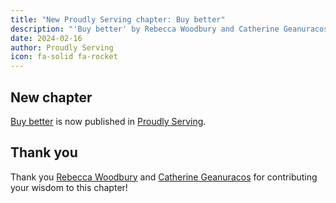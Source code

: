 ```yaml
---
title: "New Proudly Serving chapter: Buy better"
description: "'Buy better' by Rebecca Woodbury and Catherine Geanuracos is now published in Proudly Serving."
date: 2024-02-16
author: Proudly Serving
icon: fa-solid fa-rocket
---
```


## New chapter

[Buy better](/contents/buy-better) is now published in [Proudly Serving](/).

## Thank you

Thank you [Rebecca Woodbury](/people/rebecca-woodbury) and [Catherine Geanuracos](/people/catherine-geanuracos) for contributing your wisdom to this chapter!
